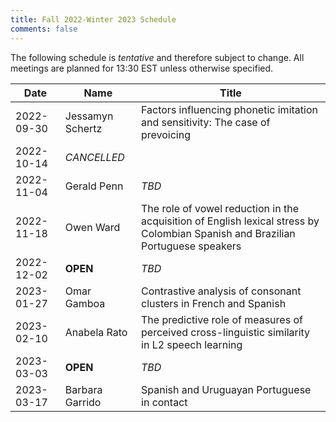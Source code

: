 ```yaml
---
title: Fall 2022-Winter 2023 Schedule
comments: false
---
```


The following schedule is *tentative* and therefore subject to change. All
meetings are planned for 13:30 EST unless otherwise specified.

| Date       | Name             | Title |
| ---------- | ---------------- | ----- |
| 2022-09-30 | Jessamyn Schertz | Factors influencing phonetic imitation and sensitivity: The case of prevoicing |
| 2022-10-14 | *CANCELLED*      |       |
| 2022-11-04 | Gerald Penn      | *TBD* |
| 2022-11-18 | Owen Ward        | The role of vowel reduction in the acquisition of English lexical stress by Colombian Spanish and Brazilian Portuguese speakers |
| 2022-12-02 | **OPEN**         | *TBD* |
| 2023-01-27 | Omar Gamboa      | Contrastive analysis of consonant clusters in French and Spanish |
| 2023-02-10 | Anabela Rato     | The predictive role of measures of perceived cross-linguistic similarity in L2 speech learning |
| 2023-03-03 | **OPEN**         | *TBD* |
| 2023-03-17 | Barbara Garrido  | Spanish and Uruguayan Portuguese in contact |

